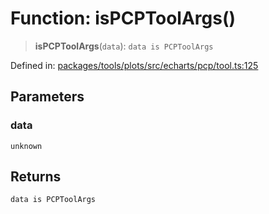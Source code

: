 # Function: isPCPToolArgs()

> **isPCPToolArgs**(`data`): `data is PCPToolArgs`

Defined in: [packages/tools/plots/src/echarts/pcp/tool.ts:125](https://github.com/GeoDaCenter/openassistant/blob/28e38a23cf528ccfe10391135d12fba8d3e385da/packages/tools/plots/src/echarts/pcp/tool.ts#L125)

## Parameters

### data

`unknown`

## Returns

`data is PCPToolArgs`
